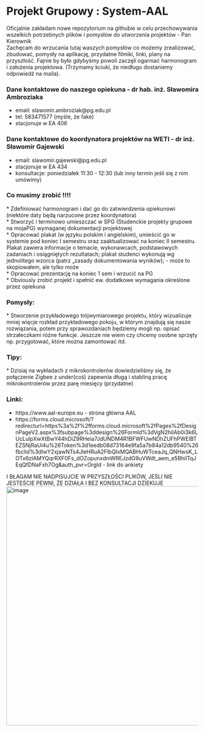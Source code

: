 <h1>Projekt Grupowy : System-AAL </h1>
Oficjalnie zakładam nowe repozytorium na githubie w celu przechowywania wszelkich potrzebnych plików i pomysłów do utworzenia projektów - Pan Kierownik
<br>
Zachęcam do wrzucania tutaj waszych pomysłów co możemy zrealizować, zbudować, pomysły na aplikację, przydatne filmiki, linki, plany na przyszłość. Fajnie by było gdybyśmy powoli zaczęli ogarniać harmonogram i założenia projektowa. (Trzymamy kciuki, że niedługo dostaniemy odpowiedź na maila). 

<h3> Dane kontaktowe do naszego opiekuna - dr hab. inż. Sławomira Ambroziaka </h3>
<ul>
<li>email: 
slawomir.ambroziak@pg.edu.pl</li> 
<li>tel: 
583471577 (myśle, że fake)</li>
<li>stacjonuje w EA 406</li>
</ul>
<h3>Dane kontaktowe do koordynatora projektów na WETI - dr inż. Sławomir Gajewski</h3>
<ul>
<li>email: 
slawomir.gajewski@pg.edu.pl</li> 
<li>stacjonuje w EA 434</li>
<li>konsultacje: poniedziałek 11:30 - 12:30 (lub inny termin jeśli się z nim umówimy)</li>
</ul>

<h3>Co musimy zrobić !!!!</h3>
* Zdefiniować harmonogram i dać go do zatwierdzenia opiekunowi (niektóre daty będą narzucone przez koordynatora) <br>
* Stworzyć i terminowo umieszczać w SPG (Studenckie projekty grupowe na mojaPG) wymaganej dokumentacji projektowej <br>
* Opracować plakat (w języku polskim i angielskim), umieścić go w systemie pod koniec
I semestru oraz zaaktualizować na koniec II semestru. Plakat zawiera informacje o temacie,
wykonawcach, podstawowych zadaniach i osiągniętych rezultatach; plakat studenci wykonują wg
jednolitego wzorca (patrz „zasady dokumentowania wyników); - może to skopiowałem, ale tylko może <br>
* Opracować prezentację na koniec 1 sem i wrzucić na PG <br>
* Obviously zrobić projekt i spełnić ew. dodatkowe wymagania określone przez opiekuna


<h3>Pomysły: </h3>
* Stworzenie przykładowego trójwymiarowego projektu, który wizualizuje mniej więcje rozkład przykładowego pokoju, w którym znajdują się nasze rozwiązania, potem przy sprawozdaniach będziemy mogli np. opisać strzałeczkami różne funkcje. Jeszcze nie wiem czy chcemy osobne sprzęty np. przygotować, które można zamontować itd.

<h3>Tipy:</h3>
* Dzisiaj na wykładach z mikrokontrolerów dowiedzieliśmy się, że połączenie Zigbee z under(coś) zapewnia długą i stabliną pracę mikrokontrolerów przez parę miesięcy (przydatne)

<h3>Linki:</h3>
<ul>
  <li> https://www.aal-europe.eu - strona główna AAL </li>
  <li> https://forms.cloud.microsoft/?redirecturl=https%3a%2f%2fforms.cloud.microsoft%2fPages%2fDesignPageV2.aspx%3fsubpage%3ddesign%26FormId%3dVgN2hiIAb0i3k6LUcLulpXwXtBwY44hDiZ9RHeia7JdUNDM4R1BFWFUwNDhZUFhPWElBTEZSNjRaUi4u%26Token%3d1eedb08d73164e9fa5a7b84a12db9540%26fbclid%3dIwY2xjawNTs4JleHRuA2FlbQIxMQABHuWTceaJq_QNHwsK_LOTx6zlAMYQqrRXF0Fs_dOZopunxdmWREJzdG9uVWdt_aem_e5BhilTqJEqQfDNaFxh7Og&auth_pvr=OrgId - link do ankiety </li>
</ul>

I BŁAGAM NIE NADPISUJCIE W PRZYSZŁOŚCI PLIKÓW, JEŚLI NIE JESTEŚCIE PEWNI, ŻE DZIAŁA I BEZ KONSULTACJI DZIEKUJE
<img width="646" height="627" alt="image" src="https://github.com/user-attachments/assets/2f3b7cae-fc98-49ce-8826-c403460a9be2" />
